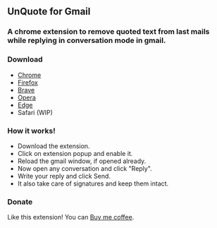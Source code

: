 <h2>UnQuote for Gmail</h2>
<h3>A chrome extension to remove quoted text from last mails while replying in conversation mode in gmail.</h3>  

<h3>Download</h3>  
  
- [Chrome](https://chrome.google.com/webstore/detail/unquote-for-gmail/johachenlhehijdicggbfbkdkkeikilf)
- [Firefox](https://addons.mozilla.org/en-US/firefox/addon/unquote-for-gmail/)
- [Brave](https://chrome.google.com/webstore/detail/unquote-for-gmail/johachenlhehijdicggbfbkdkkeikilf)
- [Opera](https://chrome.google.com/webstore/detail/unquote-for-gmail/johachenlhehijdicggbfbkdkkeikilf)
- [Edge](https://chrome.google.com/webstore/detail/unquote-for-gmail/johachenlhehijdicggbfbkdkkeikilf)
- Safari (WIP)

<h3>How it works!</h3>  

- Download the extension.
- Click on extension popup and enable it.
- Reload the gmail window, if opened already.
- Now open any conversation and click "Reply".
- Write your reply and click Send.
- It also take care of signatures and keep them intact.  

<h3>Donate</h3>
<p>Like this extension! You can <a href="https://www.paypal.com/cgi-bin/webscr?cmd=_s-xclick&hosted_button_id=F3QQCWFPWHBYE" target="_blank">Buy me coffee</a>.</p>